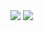 <img src="https://github.com/AyushAgarwal15/MovieShelf/assets/102687235/cc97f585-514d-448e-9271-82e02a459428"/>
<img src="https://github.com/AyushAgarwal15/MovieShelf/assets/102687235/dd288264-75b6-4544-90ed-03444b892e38
"/>
